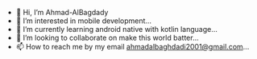 - 👋 Hi, I’m Ahmad-AlBagdady
- 👀 I’m interested in mobile development...
- 🌱 I’m currently learning android native with kotlin language...
- 💞️ I’m looking to collaborate on make this world batter...
- 📫 How to reach me by my email ahmadalbaghdadi2001@gmail.com...

<!---
AhmadAlBagdady/AhmadAlBagdady is a ✨ special ✨ repository because its `README.md` (this file) appears on your GitHub profile.
You can click the Preview link to take a look at your changes.
--->
